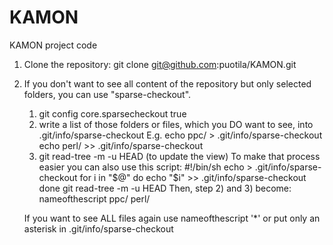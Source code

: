 # KAMON
KAMON project code

1. Clone the repository: 
git clone git@github.com:puotila/KAMON.git

2. If you don't want to see all content of the repository but only selected folders,
   you can use "sparse-checkout".
   1) git config core.sparsecheckout true
   2) write a list of those folders or files, which you DO want to see, into 
      .git/info/sparse-checkout
      E.g. echo ppc/   > .git/info/sparse-checkout
           echo perl/ >> .git/info/sparse-checkout
   3) git read-tree -m -u HEAD (to update the view)
   To make that process easier you can also use this script:
     #!/bin/sh
     echo > .git/info/sparse-checkout
     for i in "$@"
     do
       echo "$i" >> .git/info/sparse-checkout
     done
     git read-tree -m -u HEAD
   Then, step 2) and 3) become:
   nameofthescript ppc/ perl/

   If you want to see ALL files again use
   nameofthescript '*'
   or put only an asterisk in .git/info/sparse-checkout


